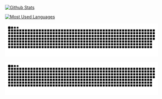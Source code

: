 [![Github Stats](https://github-readme-stats.vercel.app/api?username=mirionqs&bg_color=0000&title_color=47F&text_color=999&border_color=8884&show_icons=true&hide=contribs)](https://github.com/anuraghazra/github-readme-stats)

[![Most Used Languages](https://github-readme-stats.vercel.app/api/top-langs/?username=mirionqs&bg_color=0000&title_color=47F&text_color=999&border_color=8884)](https://github.com/anuraghazra/github-readme-stats)

[![Github Contribution Grid Snake](https://raw.githubusercontent.com/mirionqs/mirionqs/output/github-contribution-grid-snake.svg)](https://github.com/Platane/snk)

[![Github Contribution Grid Snake](https://raw.githubusercontent.com/mirionqs/mirionqs/output/github-contribution-grid-snake-dark.svg)](https://github.com/Platane/snk#gh-dark-mode-only)